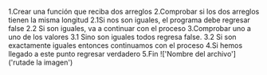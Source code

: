 1.Crear una función que reciba dos arreglos
2.Comprobar si los dos arreglos tienen la misma longitud
  2.1Si nos son iguales, el programa debe regresar false
  2.2 Si son iguales, va a continuar con el proceso
3.Comprobar uno a uno de los valores
  3.1 Sino son iguales todos regresa false.
  3.2 Si son exactamente iguales entonces continuamos con el proceso
4.Si hemos llegado a este punto regresar verdadero
5.Fin
!['Nombre del archivo']('rutade la imagen')

